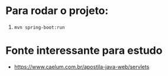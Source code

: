 # Para rodar o projeto:
1. `mvn spring-boot:run`
# Fonte interessante para estudo
* https://www.caelum.com.br/apostila-java-web/servlets